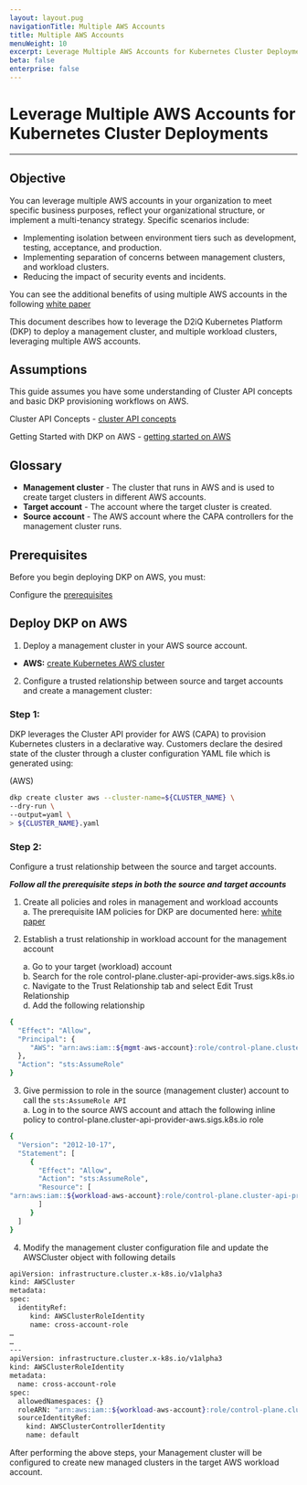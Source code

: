 ```yaml
---
layout: layout.pug
navigationTitle: Multiple AWS Accounts
title: Multiple AWS Accounts
menuWeight: 10
excerpt: Leverage Multiple AWS Accounts for Kubernetes Cluster Deployments
beta: false
enterprise: false
---
```


# Leverage Multiple AWS Accounts for Kubernetes Cluster Deployments


---

## Objective

You can leverage multiple AWS accounts in your organization to meet specific business purposes, reflect your organizational structure, or implement a multi-tenancy strategy. Specific scenarios include:

* Implementing isolation between environment tiers such as development, testing, acceptance, and production.
* Implementing separation of concerns between management clusters, and workload clusters.
* Reducing the impact of security events and incidents.

You can see the additional benefits of using multiple AWS accounts in the following [white paper](https://docs.aws.amazon.com/whitepapers/latest/organizing-your-aws-environment/benefits-of-using-multiple-aws-accounts.html)

This document describes how to leverage the D2iQ Kubernetes Platform (DKP) to deploy a management cluster, and multiple workload clusters, leveraging multiple AWS accounts.

## Assumptions

This guide assumes you have some understanding of Cluster API concepts and basic DKP provisioning workflows on AWS.

Cluster API Concepts - [cluster API concepts](https://cluster-api.sigs.k8s.io/user/concepts.html)

Getting Started with DKP on AWS - [getting started on AWS](https://docs.d2iq.com/dkp/konvoy/2.1/choose-infrastructure/aws/)

## Glossary

* **Management cluster** - The cluster that runs in AWS and is used to create target clusters in different AWS accounts.
* **Target account** - The account where the target cluster is created.
* **Source account** - The AWS account where the CAPA controllers for the management cluster runs.

## Prerequisites

Before you begin deploying DKP on AWS, you must: 

Configure the [prerequisites](https://docs.d2iq.com/dkp/konvoy/2.1/choose-infrastructure/aws/quick-start-aws/#configure-aws-prerequisites)

## Deploy DKP on AWS

1. Deploy a management cluster in your AWS source account.

* **AWS:** [create Kubernetes AWS cluster](https://docs.d2iq.com/dkp/konvoy/2.1/choose-infrastructure/aws/quick-start-aws/#create-a-new-aws-kubernetes-cluster)

2. Configure a trusted relationship between source and target accounts and create a management cluster:

### Step 1:

DKP leverages the Cluster API provider for AWS (CAPA) to provision Kubernetes clusters in a declarative way. Customers declare the desired state of the cluster through a cluster configuration YAML file which is generated using:

(AWS)
```bash
dkp create cluster aws --cluster-name=${CLUSTER_NAME} \
--dry-run \
--output=yaml \
> ${CLUSTER_NAME}.yaml
```

### Step 2:
Configure a trust relationship between the source and target accounts.


***Follow all the prerequisite steps in both the source and target accounts***

1. Create all policies and roles in management and workload accounts  
   a. The prerequisite IAM policies for DKP are documented here: [white paper](https://docs.d2iq.com/dkp/konvoy/2.1/choose-infrastructure/aws/iam-policies/)
 
2. Establish a trust relationship in workload account for the management account
  
    a. Go to your target (workload) account    
    b. Search for the role control-plane.cluster-api-provider-aws.sigs.k8s.io    
    c. Navigate to the Trust Relationship tab and select Edit Trust Relationship    
    d. Add the following relationship  

```bash
{
  "Effect": "Allow",
  "Principal": {
     "AWS": "arn:aws:iam::${mgmt-aws-account}:role/control-plane.cluster-api-provider-aws.sigs.k8s.io"
  },
  "Action": "sts:AssumeRole"
}
```

3. Give permission to role in the source (management cluster) account to call the `sts:AssumeRole API`   
    a. Log in to the source AWS account and attach the following inline policy to control-plane.cluster-api-provider-aws.sigs.k8s.io role

```bash
{
  "Version": "2012-10-17",
  "Statement": [
     {
       "Effect": "Allow",
       "Action": "sts:AssumeRole",
       "Resource": [
"arn:aws:iam::${workload-aws-account}:role/control-plane.cluster-api-provider-aws.sigs.k8s.io"
       ]
     }
  ]
}
```


4. Modify the management cluster configuration file and update the AWSCluster object with following details

```bash
apiVersion: infrastructure.cluster.x-k8s.io/v1alpha3
kind: AWSCluster
metadata:
spec:
  identityRef:
     kind: AWSClusterRoleIdentity
     name: cross-account-role
…
…
---
apiVersion: infrastructure.cluster.x-k8s.io/v1alpha3
kind: AWSClusterRoleIdentity
metadata:
  name: cross-account-role
spec:
  allowedNamespaces: {}
  roleARN: "arn:aws:iam::${workload-aws-account}:role/control-plane.cluster-api-provider-aws.sigs.k8s.io"
  sourceIdentityRef:
    kind: AWSClusterControllerIdentity
    name: default
```
After performing the above steps, your Management cluster will be configured to create new managed clusters in the target AWS workload account.
